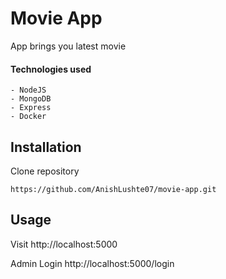 # Movie App
App brings you latest movie 

#### Technologies used
    - NodeJS
    - MongoDB
    - Express
    - Docker

Installation
----------------------

Clone repository

    https://github.com/AnishLushte07/movie-app.git

## Usage

Visit http://localhost:5000

Admin Login http://localhost:5000/login

